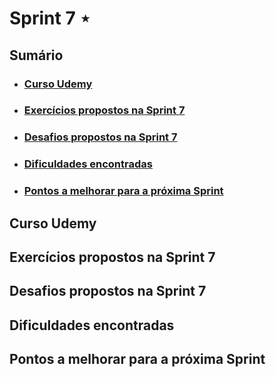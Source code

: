 # Sprint 7 ⋆
## Sumário
- ### [Curso Udemy]()
- ### [Exercícios propostos na Sprint 7]()
- ### [Desafios propostos na Sprint 7]()
- ### [Dificuldades encontradas]()
- ### [Pontos a melhorar para a próxima Sprint]()


## Curso Udemy

## Exercícios propostos na Sprint 7

## Desafios propostos na Sprint 7

## Dificuldades encontradas

## Pontos a melhorar para a próxima Sprint
